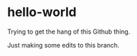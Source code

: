 # hello-world
Trying to get the hang of this Github thing.

Just making some edits to this branch. 
